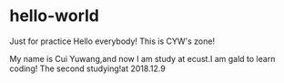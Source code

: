 # hello-world
Just for practice
Hello everybody!
This is CYW's zone!

My name is Cui Yuwang,and now I am study at ecust.I am gald to learn coding!
The second studying!at 2018.12.9
